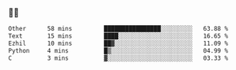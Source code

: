 ### 👨‍💻

<!--START_SECTION:waka-->

```txt
Other      58 mins         ████████████████░░░░░░░░░   63.88 %
Text       15 mins         ████░░░░░░░░░░░░░░░░░░░░░   16.65 %
Ezhil      10 mins         ██▓░░░░░░░░░░░░░░░░░░░░░░   11.09 %
Python     4 mins          █▒░░░░░░░░░░░░░░░░░░░░░░░   04.99 %
C          3 mins          ▓░░░░░░░░░░░░░░░░░░░░░░░░   03.33 %
```

<!--END_SECTION:waka-->
